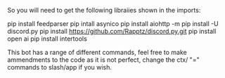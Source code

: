So you will need to get the following libraiies shown in the imports:

pip install feedparser
pip intall asynico
pip install aiohttp
-m pip install -U discord.py
pip install https://github.com/Rapptz/discord.py.git
pip install open ai
pip install intertools


This bot has a range of different commands, feel free to make ammendments to the code as it is not perfect, change the ctx/ "=" commands to slash/app if you wish.

